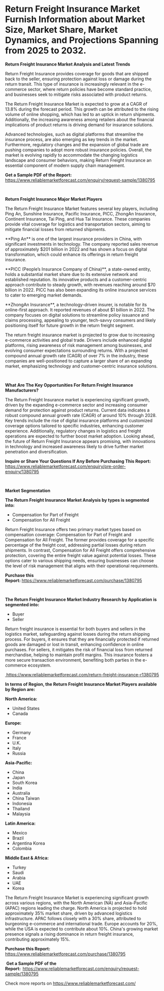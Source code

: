 <p><h1>Return Freight Insurance Market Furnish Information about Market Size, Market Share, Market Dynamics, and Projections Spanning from 2025 to 2032.</h1></p><p><strong>Return Freight Insurance Market Analysis and Latest Trends</strong></p>
<p><p>Return Freight Insurance provides coverage for goods that are shipped back to the seller, ensuring protection against loss or damage during the return transit. This type of insurance is increasingly relevant in the e-commerce sector, where return policies have become standard practice, and businesses seek to mitigate risks associated with product returns. </p><p>The Return Freight Insurance Market is expected to grow at a CAGR of 13.8% during the forecast period. This growth can be attributed to the rising volume of online shopping, which has led to an uptick in return shipments. Additionally, the increasing awareness among retailers about the financial implications of product returns is driving demand for insurance solutions. </p><p>Advanced technologies, such as digital platforms that streamline the insurance process, are also emerging as key trends in the market. Furthermore, regulatory changes and the expansion of global trade are pushing companies to adopt more robust insurance policies. Overall, the market is evolving rapidly to accommodate the changing logistics landscape and consumer behaviors, making Return Freight Insurance an essential component of modern supply chain management.</p></p>
<p><strong>Get a Sample PDF of the Report:&nbsp;</strong> <a href="https://www.reliablemarketforecast.com/enquiry/request-sample/1380795?utm_campaign=3384&utm_medium=2&utm_source=Github&utm_content=ia&utm_term=11032025&utm_id=return-freight-insurance">https://www.reliablemarketforecast.com/enquiry/request-sample/1380795</a></p>
<p>&nbsp;</p>
<p><strong>Return Freight Insurance Major Market Players</strong></p>
<p><p>The Return Freight Insurance Market features several key players, including Ping An, Sunshine Insurance, Pacific Insurance, PICC, ZhongAn Insurance, Continent Insurance, Tai Ping, and Hua Tai Insurance. These companies provide vital coverage for logistics and transportation sectors, aiming to mitigate financial losses from returned shipments.</p><p>**Ping An** is one of the largest insurance providers in China, with significant investments in technology. The company reported sales revenue of approximately $201 billion in 2022 and has shown a focus on digital transformation, which could enhance its offerings in return freight insurance.</p><p>**PICC (People’s Insurance Company of China)**, a state-owned entity, holds a substantial market share due to its extensive network and established reputation. Its innovative products and a customer-centric approach contribute to steady growth, with revenues reaching around $70 billion in 2022. PICC has also been expanding its online insurance services to cater to emerging market demands.</p><p>**ZhongAn Insurance**, a technology-driven insurer, is notable for its online-first approach. It reported revenues of about $1 billion in 2022. The company focuses on digital solutions to streamline policy issuance and claims processing, appealing to younger, tech-savvy consumers and likely positioning itself for future growth in the return freight segment.</p><p>The return freight insurance market is projected to grow due to increasing e-commerce activities and global trade. Drivers include enhanced digital platforms, rising awareness of risk management among businesses, and evolving consumer expectations surrounding returns. With a projected compound annual growth rate (CAGR) of over 7% in the industry, these companies are well-positioned to capture a larger share of an expanding market, emphasizing technology and customer-centric insurance solutions.</p></p>
<p>&nbsp;</p>
<p><strong>What Are The Key Opportunities For Return Freight Insurance Manufacturers?</strong></p>
<p><p>The Return Freight Insurance market is experiencing significant growth, driven by the expanding e-commerce sector and increasing consumer demand for protection against product returns. Current data indicates a robust compound annual growth rate (CAGR) of around 10% through 2028. Key trends include the rise of digital insurance platforms and customized coverage options tailored to specific industries, enhancing customer experience. Additionally, regulatory changes in logistics and freight operations are expected to further boost market adoption. Looking ahead, the future of Return Freight Insurance appears promising, with innovations in technology and increased awareness likely to drive further market penetration and diversification.</p></p>
<p><strong>Inquire or Share Your Questions If Any Before Purchasing This Report:</strong> <a href="https://www.reliablemarketforecast.com/enquiry/pre-order-enquiry/1380795?utm_campaign=3384&utm_medium=2&utm_source=Github&utm_content=ia&utm_term=11032025&utm_id=return-freight-insurance">https://www.reliablemarketforecast.com/enquiry/pre-order-enquiry/1380795</a></p>
<p>&nbsp;</p>
<p><strong>Market Segmentation</strong></p>
<p><strong>The Return Freight Insurance Market Analysis by types is segmented into:</strong></p>
<p><ul><li>Compensation for Part of Freight</li><li>Compensation for All Freight</li></ul></p>
<p><p>Return Freight Insurance offers two primary market types based on compensation coverage: Compensation for Part of Freight and Compensation for All Freight. The former provides coverage for a specific percentage of the freight cost, addressing partial losses during return shipments. In contrast, Compensation for All Freight offers comprehensive protection, covering the entire freight value against potential losses. These options cater to various shipping needs, ensuring businesses can choose the level of risk management that aligns with their operational requirements.</p></p>
<p><strong>Purchase this Report:&nbsp;</strong><a href="https://www.reliablemarketforecast.com/purchase/1380795?utm_campaign=3384&utm_medium=2&utm_source=Github&utm_content=ia&utm_term=11032025&utm_id=return-freight-insurance">https://www.reliablemarketforecast.com/purchase/1380795</a></p>
<p>&nbsp;</p>
<p><strong>The Return Freight Insurance Market Industry Research by Application is segmented into:</strong></p>
<p><ul><li>Buyer</li><li>Seller</li></ul></p>
<p><p>Return freight insurance is essential for both buyers and sellers in the logistics market, safeguarding against losses during the return shipping process. For buyers, it ensures that they are financially protected if returned goods are damaged or lost in transit, enhancing confidence in online purchases. For sellers, it mitigates the risk of financial loss from returned merchandise, helping to maintain profit margins. This insurance fosters a more secure transaction environment, benefiting both parties in the e-commerce ecosystem.</p></p>
<p><a href="https://www.reliablemarketforecast.com/return-freight-insurance-r1380795?utm_campaign=3384&utm_medium=2&utm_source=Github&utm_content=ia&utm_term=11032025&utm_id=return-freight-insurance">&nbsp;https://www.reliablemarketforecast.com/return-freight-insurance-r1380795</a></p>
<p><strong>In terms of Region, the Return Freight Insurance Market Players available by Region are:</strong></p>
<p>
    <p> <strong> North America: </strong>
        <ul>
            <li>United States</li>
            <li>Canada</li>
        </ul>
        </p> 
    <p> <strong> Europe: </strong>
        <ul>
            <li>Germany</li>
            <li>France</li>
            <li>U.K.</li>
            <li>Italy</li>
            <li>Russia</li>
        </ul>
        </p> 
    <p> <strong> Asia-Pacific: </strong>
        <ul>
            <li>China</li>
            <li>Japan</li>
            <li>South Korea</li>
            <li>India</li>
            <li>Australia</li>
            <li>China Taiwan</li>
            <li>Indonesia</li>
            <li>Thailand</li>
            <li>Malaysia</li>
        </ul>
        </p> 
    <p> <strong> Latin America: </strong>
        <ul>
            <li>Mexico</li>
            <li>Brazil</li>
            <li>Argentina Korea</li>
            <li>Colombia</li>
        </ul>
        </p> 
    <p> <strong> Middle East & Africa: </strong>
        <ul>
            <li>Turkey</li>
            <li>Saudi</li>
            <li>Arabia</li>
            <li>UAE</li>
            <li>Korea</li>
        </ul>
    </p>
    </p>
<p><p>The Return Freight Insurance Market is experiencing significant growth across various regions, with the North American (NA) and Asia-Pacific (APAC) regions leading the charge. North America is projected to hold approximately 35% market share, driven by advanced logistics infrastructure. APAC follows closely with a 30% share, attributed to burgeoning e-commerce and international trade. Europe accounts for 20%, while the USA is expected to contribute about 10%. China's growing market presence signals a rising dominance in return freight insurance, contributing approximately 15%.</p></p>
<p><strong>Purchase this Report: </strong><a href="https://www.reliablemarketforecast.com/purchase/1380795?utm_campaign=3384&utm_medium=2&utm_source=Github&utm_content=ia&utm_term=11032025&utm_id=return-freight-insurance">https://www.reliablemarketforecast.com/purchase/1380795</a></p>
<p>&nbsp;<strong>Get a Sample PDF of the Report:&nbsp;&nbsp;</strong><a href="https://www.reliablemarketforecast.com/enquiry/request-sample/1380795?utm_campaign=3384&utm_medium=2&utm_source=Github&utm_content=ia&utm_term=11032025&utm_id=return-freight-insurance">https://www.reliablemarketforecast.com/enquiry/request-sample/1380795</a></p>
<p><strong></strong></p>
<p>Check more reports on <a href="https://www.reliablemarketforecast.com/?utm_campaign=3384&utm_medium=2&utm_source=Github&utm_content=ia&utm_term=11032025&utm_id=return-freight-insurance">https://www.reliablemarketforecast.com/</a></p>